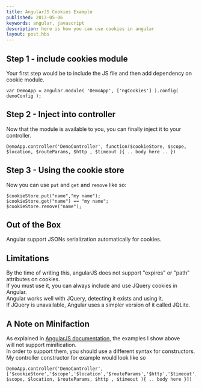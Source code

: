 ```yaml
---
title: AngularJS Cookies Example
published: 2013-05-06
keywords: angular, javascript
description: here is how you can use cookies in angular
layout: post.hbs
---
```




## Step 1 - include cookies module

Your first step would be to include the JS file and then add dependency on cookie module.  

```
var DemoApp = angular.module( 'DemoApp', ['ngCookies'] ).config( demoConfig );     
```

## Step 2 - Inject into controller

Now that the module is available to you, you can finally inject it to your controller.

```
DemoApp.controller('DemoController', function($cookieStore, $scope, $location, $routeParams, $http , $timeout ){ .. body here .. })  
```

## Step 3 - Using the cookie store

Now you can use `put` and `get` and `remove` like so:

```
$cookieStore.put("name","my name");  
$cookieStore.get("name") == "my name";  
$cookieStore.remove("name");  
```

## Out of the Box

Angular support JSONs serialization automatically for cookies.  

## Limitations

By the time of writing this, angularJS does not support "expires" or "path" attributes on cookies.  
If you must use it, you can always include and use JQuery cookies in Angular.  
Angular works well with JQuery, detecting it exists and using it.  
If JQuery is unavailable, Angular uses a simpler version of it called JQLite.  

## A Note on Minifaction

As explained in [AngularJS documentation](http://docs.angularjs.org/tutorial/step_05#anoteonminification "angularJS documentation"), the examples I show above  
will not support minification.  
In order to support them, you should use a different syntax for constructors.  
My controller constructor for example would look like so

```
DemoApp.controller('DemoController', ['$cookieStore','$scope','$location','$routeParams','$http','$timeout',function($cookieStore, $scope, $location, $routeParams, $http , $timeout ){ .. body here }])       
```

